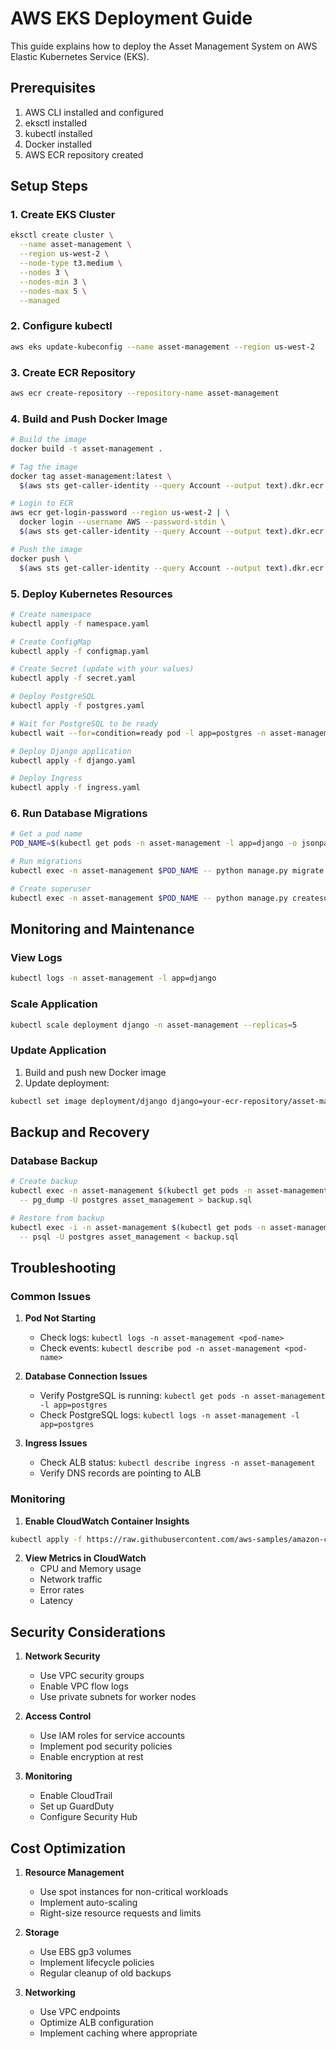 # AWS EKS Deployment Guide

This guide explains how to deploy the Asset Management System on AWS Elastic Kubernetes Service (EKS).

## Prerequisites

1. AWS CLI installed and configured
2. eksctl installed
3. kubectl installed
4. Docker installed
5. AWS ECR repository created

## Setup Steps

### 1. Create EKS Cluster

```bash
eksctl create cluster \
  --name asset-management \
  --region us-west-2 \
  --node-type t3.medium \
  --nodes 3 \
  --nodes-min 3 \
  --nodes-max 5 \
  --managed
```

### 2. Configure kubectl

```bash
aws eks update-kubeconfig --name asset-management --region us-west-2
```

### 3. Create ECR Repository

```bash
aws ecr create-repository --repository-name asset-management
```

### 4. Build and Push Docker Image

```bash
# Build the image
docker build -t asset-management .

# Tag the image
docker tag asset-management:latest \
  $(aws sts get-caller-identity --query Account --output text).dkr.ecr.us-west-2.amazonaws.com/asset-management:latest

# Login to ECR
aws ecr get-login-password --region us-west-2 | \
  docker login --username AWS --password-stdin \
  $(aws sts get-caller-identity --query Account --output text).dkr.ecr.us-west-2.amazonaws.com

# Push the image
docker push \
  $(aws sts get-caller-identity --query Account --output text).dkr.ecr.us-west-2.amazonaws.com/asset-management:latest
```

### 5. Deploy Kubernetes Resources

```bash
# Create namespace
kubectl apply -f namespace.yaml

# Create ConfigMap
kubectl apply -f configmap.yaml

# Create Secret (update with your values)
kubectl apply -f secret.yaml

# Deploy PostgreSQL
kubectl apply -f postgres.yaml

# Wait for PostgreSQL to be ready
kubectl wait --for=condition=ready pod -l app=postgres -n asset-management

# Deploy Django application
kubectl apply -f django.yaml

# Deploy Ingress
kubectl apply -f ingress.yaml
```

### 6. Run Database Migrations

```bash
# Get a pod name
POD_NAME=$(kubectl get pods -n asset-management -l app=django -o jsonpath="{.items[0].metadata.name}")

# Run migrations
kubectl exec -n asset-management $POD_NAME -- python manage.py migrate

# Create superuser
kubectl exec -n asset-management $POD_NAME -- python manage.py createsuperuser
```

## Monitoring and Maintenance

### View Logs

```bash
kubectl logs -n asset-management -l app=django
```

### Scale Application

```bash
kubectl scale deployment django -n asset-management --replicas=5
```

### Update Application

1. Build and push new Docker image
2. Update deployment:
```bash
kubectl set image deployment/django django=your-ecr-repository/asset-management:new-version -n asset-management
```

## Backup and Recovery

### Database Backup

```bash
# Create backup
kubectl exec -n asset-management $(kubectl get pods -n asset-management -l app=postgres -o jsonpath="{.items[0].metadata.name}") \
  -- pg_dump -U postgres asset_management > backup.sql

# Restore from backup
kubectl exec -i -n asset-management $(kubectl get pods -n asset-management -l app=postgres -o jsonpath="{.items[0].metadata.name}") \
  -- psql -U postgres asset_management < backup.sql
```

## Troubleshooting

### Common Issues

1. **Pod Not Starting**
   - Check logs: `kubectl logs -n asset-management <pod-name>`
   - Check events: `kubectl describe pod -n asset-management <pod-name>`

2. **Database Connection Issues**
   - Verify PostgreSQL is running: `kubectl get pods -n asset-management -l app=postgres`
   - Check PostgreSQL logs: `kubectl logs -n asset-management -l app=postgres`

3. **Ingress Issues**
   - Check ALB status: `kubectl describe ingress -n asset-management`
   - Verify DNS records are pointing to ALB

### Monitoring

1. **Enable CloudWatch Container Insights**
```bash
kubectl apply -f https://raw.githubusercontent.com/aws-samples/amazon-cloudwatch-container-insights/latest/k8s-deployment-manifest-templates/deployment-mode/daemonset/container-insights-monitoring/quickstart/cwagent-fluentd-quickstart.yaml
```

2. **View Metrics in CloudWatch**
   - CPU and Memory usage
   - Network traffic
   - Error rates
   - Latency

## Security Considerations

1. **Network Security**
   - Use VPC security groups
   - Enable VPC flow logs
   - Use private subnets for worker nodes

2. **Access Control**
   - Use IAM roles for service accounts
   - Implement pod security policies
   - Enable encryption at rest

3. **Monitoring**
   - Enable CloudTrail
   - Set up GuardDuty
   - Configure Security Hub

## Cost Optimization

1. **Resource Management**
   - Use spot instances for non-critical workloads
   - Implement auto-scaling
   - Right-size resource requests and limits

2. **Storage**
   - Use EBS gp3 volumes
   - Implement lifecycle policies
   - Regular cleanup of old backups

3. **Networking**
   - Use VPC endpoints
   - Optimize ALB configuration
   - Implement caching where appropriate 
